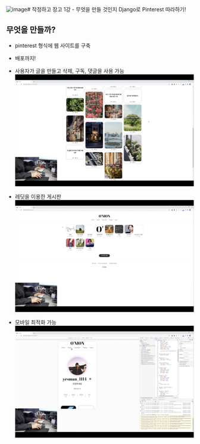 ![image](https://github.com/KangminNa/Django_Pinterest/assets/139530542/3c4cbf6a-0fa8-42e9-901c-4998d67acab6)# 작정하고 장고 1강 - 무엇을 만들 것인지
Django로 Pinterest 따라하기!

## 무엇을 만들까?
- pinterest 형식에 웹 사이트를 구축
- 배포까지!
- 사용자가 글을 만들고 삭제, 구독, 댓글을 사용 가능
![](https://github.com/KangminNa/Django_Pinterest/blob/main/1/1.png?raw=true)

- 레딧을 이용한 게시판
![](https://github.com/KangminNa/Django_Pinterest/blob/main/1/2.png?raw=true)

- 모바일 최적화 가능
![](https://github.com/KangminNa/Django_Pinterest/blob/main/1/3.png?raw=true)




